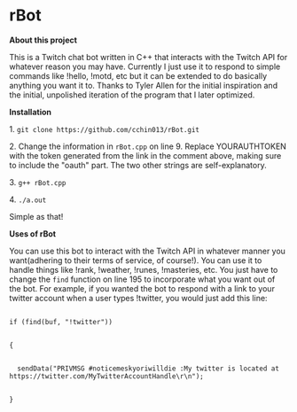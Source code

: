 # rBot

**About this project**
<p>
This is a Twitch chat bot written in C++ that interacts with the Twitch API for whatever reason you may have. Currently I just use it to respond to simple commands like !hello, !motd, etc but it can be extended to do basically anything you want it to. Thanks to Tyler Allen for the initial inspiration and the initial, unpolished iteration of the program that I later optimized.
</p>

**Installation**
<p>
1. <code>git clone https://github.com/cchin013/rBot.git</code>
<p>
2. Change the information in <code>rBot.cpp</code> on line 9. Replace YOURAUTHTOKEN with the token generated from the link in the comment above, making sure to include the "oauth" part. The two other strings are self-explanatory.
<p>
3. <code>g++ rBot.cpp</code>
<p>
4. <code>./a.out</code>
<p>
Simple as that!

**Uses of rBot**
<p>
You can use this bot to interact with the Twitch API in whatever manner you want(adhering to their terms of service, of course!). You can use it to handle things like !rank, !weather, !runes, !masteries, etc. You just have to change the <code>find</code> function on line 195 to incorporate what you want out of the bot. 
For example, if you wanted the bot to respond with a link to your twitter account when a user types !twitter, you would just add this line:
<p>
<code>
if (find(buf, "!twitter"))
<p>
{
<p>
  sendData("PRIVMSG #noticemeskyoriwilldie :My twitter is located at https://twitter.com/MyTwitterAccountHandle\r\n");
<p>
}
</code>
